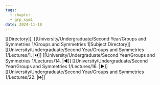 ```yaml
---
tags:
  - chapter
  - grp_sym1
date: 2024-11-18
---
```

[[Directory]], [[University/Undergraduate/Second Year/Groups and Symmetries 1/Groups and Symmetries 1|Subject Directory]]
[[University/Undergraduate/Second Year/Groups and Symmetries 1/Lectures/1. |🞀🞀]] [[University/Undergraduate/Second Year/Groups and Symmetries 1/Lectures/14. |◀]] [[University/Undergraduate/Second Year/Groups and Symmetries 1/Lectures/16. |▶]] [[University/Undergraduate/Second Year/Groups and Symmetries 1/Lectures/22. |🞂🞂]]
# 
## 
### 